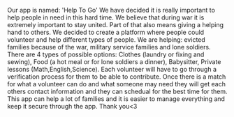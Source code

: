 Our app is named: 'Help To Go'
We have decided it is really important to help people in need in this hard time.
We believe that during war it is extremely important to stay united.
Part of that also means giving a helping hand to others.
We decided to create a platform where people could volunteer and help different types of people.
We are helping: evicted families because of the war, military service families and lone soldiers.
There are 4 types of possible options: 
Clothes (laundry or fixing and sewing),
Food (a hot meal or for lone soldiers a dinner),
Babysitter,
Private lessons (Math,English,Science).
Each volunteer will have to go through a verification process for them to be able to contribute.
Once there is a match for what a volunteer can do and what someone may need they will get each others contact information
and they can schedual for the best time for them.
This app can help a lot of families and it is easier to manage everything and keep it secure through the app.
Thank you<3
